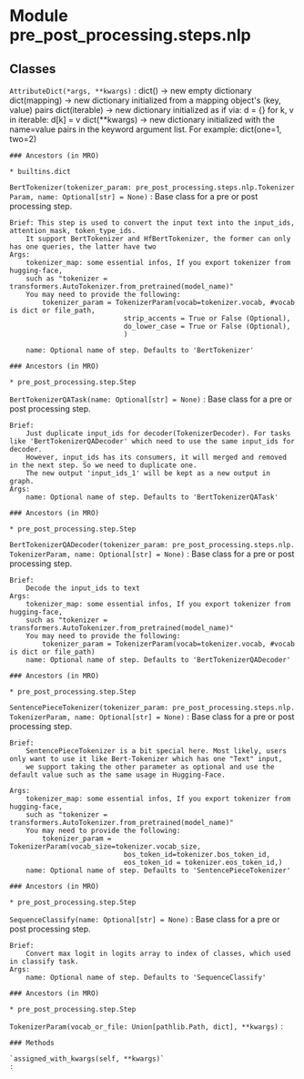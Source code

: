 Module pre_post_processing.steps.nlp
====================================

Classes
-------

`AttributeDict(*args, **kwargs)`
:   dict() -> new empty dictionary
    dict(mapping) -> new dictionary initialized from a mapping object's
        (key, value) pairs
    dict(iterable) -> new dictionary initialized as if via:
        d = {}
        for k, v in iterable:
            d[k] = v
    dict(**kwargs) -> new dictionary initialized with the name=value pairs
        in the keyword argument list.  For example:  dict(one=1, two=2)

    ### Ancestors (in MRO)

    * builtins.dict

`BertTokenizer(tokenizer_param: pre_post_processing.steps.nlp.TokenizerParam, name: Optional[str] = None)`
:   Base class for a pre or post processing step.
    
    Brief: This step is used to convert the input text into the input_ids, attention_mask, token_type_ids.
        It support BertTokenizer and HfBertTokenizer, the former can only has one queries, the latter have two
    Args:
        tokenizer_map: some essential infos, If you export tokenizer from hugging-face,
        such as "tokenizer = transformers.AutoTokenizer.from_pretrained(model_name)"
        You may need to provide the following:
            tokenizer_param = TokenizerParam(vocab=tokenizer.vocab, #vocab is dict or file_path,
                                strip_accents = True or False (Optional),
                                do_lower_case = True or False (Optional),
                                )
    
        name: Optional name of step. Defaults to 'BertTokenizer'

    ### Ancestors (in MRO)

    * pre_post_processing.step.Step

`BertTokenizerQATask(name: Optional[str] = None)`
:   Base class for a pre or post processing step.
    
    Brief:
        Just duplicate input_ids for decoder(TokenizerDecoder). For tasks like 'BertTokenizerQADecoder' which need to use the same input_ids for decoder.
        However, input_ids has its consumers, it will merged and removed in the next step. So we need to duplicate one.
        The new output 'input_ids_1' will be kept as a new output in graph.
    Args:
        name: Optional name of step. Defaults to 'BertTokenizerQATask'

    ### Ancestors (in MRO)

    * pre_post_processing.step.Step

`BertTokenizerQADecoder(tokenizer_param: pre_post_processing.steps.nlp.TokenizerParam, name: Optional[str] = None)`
:   Base class for a pre or post processing step.
    
    Brief:
        Decode the input_ids to text
    Args:
        tokenizer_map: some essential infos, If you export tokenizer from hugging-face,
        such as "tokenizer = transformers.AutoTokenizer.from_pretrained(model_name)"
        You may need to provide the following:
            tokenizer_param = TokenizerParam(vocab=tokenizer.vocab, #vocab is dict or file_path)
        name: Optional name of step. Defaults to 'BertTokenizerQADecoder'

    ### Ancestors (in MRO)

    * pre_post_processing.step.Step

`SentencePieceTokenizer(tokenizer_param: pre_post_processing.steps.nlp.TokenizerParam, name: Optional[str] = None)`
:   Base class for a pre or post processing step.
    
    Brief:
        SentencePieceTokenizer is a bit special here. Most likely, users only want to use it like Bert-Tokenizer which has one "Text" input,
        we support taking the other parameter as optional and use the default value such as the same usage in Hugging-Face.
    
    Args:
        tokenizer_map: some essential infos, If you export tokenizer from hugging-face,
        such as "tokenizer = transformers.AutoTokenizer.from_pretrained(model_name)"
        You may need to provide the following:
            tokenizer_param = TokenizerParam(vocab_size=tokenizer.vocab_size,
                                bos_token_id=tokenizer.bos_token_id,
                                eos_token_id = tokenizer.eos_token_id,)
        name: Optional name of step. Defaults to 'SentencePieceTokenizer'

    ### Ancestors (in MRO)

    * pre_post_processing.step.Step

`SequenceClassify(name: Optional[str] = None)`
:   Base class for a pre or post processing step.
    
    Brief:
        Convert max logit in logits array to index of classes, which used in classify task.
    Args:
        name: Optional name of step. Defaults to 'SequenceClassify'

    ### Ancestors (in MRO)

    * pre_post_processing.step.Step

`TokenizerParam(vocab_or_file: Union[pathlib.Path, dict], **kwargs)`
:   

    ### Methods

    `assigned_with_kwargs(self, **kwargs)`
    :